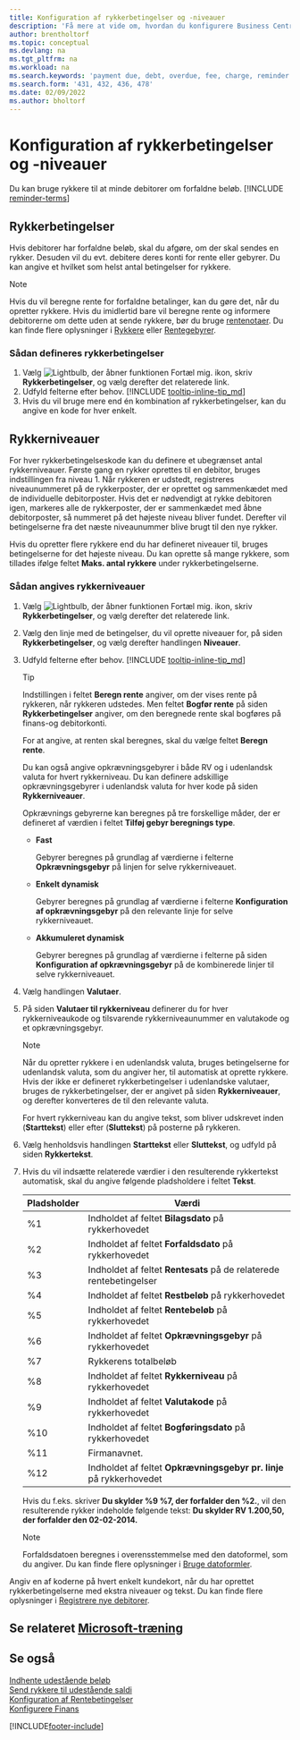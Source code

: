 ```yaml
---
title: Konfiguration af rykkerbetingelser og -niveauer
description: 'Få mere at vide om, hvordan du konfigurere Business Central, så du kan sende en påmindelse til kunden om en betaling, der er forfalden, og lægger gebyrer til betalingen på grund af forsinkelsen.'
author: brentholtorf
ms.topic: conceptual
ms.devlang: na
ms.tgt_pltfrm: na
ms.workload: na
ms.search.keywords: 'payment due, debt, overdue, fee, charge, reminder'
ms.search.form: '431, 432, 436, 478'
ms.date: 02/09/2022
ms.author: bholtorf
---
```

# Konfiguration af rykkerbetingelser og -niveauer

Du kan bruge rykkere til at minde debitorer om forfaldne beløb. [!INCLUDE [reminder-terms](includes/reminder-terms.md)]

## Rykkerbetingelser

Hvis debitorer har forfaldne beløb, skal du afgøre, om der skal sendes en rykker. Desuden vil du evt. debitere deres konti for rente eller gebyrer. Du kan angive et hvilket som helst antal betingelser for rykkere.  

> [!NOTE]
> Hvis du vil beregne rente for forfaldne betalinger, kan du gøre det, når du opretter rykkere. Hvis du imidlertid bare vil beregne rente og informere debitorerne om dette uden at sende rykkere, bør du bruge [rentenotaer](finance-setup-finance-charges.md). Du kan finde flere oplysninger i [Rykkere](receivables-collect-outstanding-balances.md#reminders) eller [Rentegebyrer](receivables-collect-outstanding-balances.md#finance-charges).

### Sådan defineres rykkerbetingelser

1. Vælg ![Lightbulb, der åbner funktionen Fortæl mig.](media/ui-search/search_small.png "Fortæl mig, hvad du vil foretage dig") ikon, skriv **Rykkerbetingelser**, og vælg derefter det relaterede link.  
2. Udfyld felterne efter behov. [!INCLUDE [tooltip-inline-tip_md](includes/tooltip-inline-tip_md.md)]  
3. Hvis du vil bruge mere end én kombination af rykkerbetingelser, kan du angive en kode for hver enkelt.

## Rykkerniveauer

For hver rykkerbetingelseskode kan du definere et ubegrænset antal rykkerniveauer. Første gang en rykker oprettes til en debitor, bruges indstillingen fra niveau 1. Når rykkeren er udstedt, registreres niveaunummeret på de rykkerposter, der er oprettet og sammenkædet med de individuelle debitorposter. Hvis det er nødvendigt at rykke debitoren igen, markeres alle de rykkerposter, der er sammenkædet med åbne debitorposter, så nummeret på det højeste niveau bliver fundet. Derefter vil betingelserne fra det næste niveaunummer blive brugt til den nye rykker.

Hvis du opretter flere rykkere end du har defineret niveauer til, bruges betingelserne for det højeste niveau. Du kan oprette så mange rykkere, som tillades ifølge feltet **Maks. antal rykkere** under rykkerbetingelserne.

### Sådan angives rykkerniveauer

1. Vælg ![Lightbulb, der åbner funktionen Fortæl mig.](media/ui-search/search_small.png "Fortæl mig, hvad du vil foretage dig") ikon, skriv **Rykkerbetingelser**, og vælg derefter det relaterede link.  
2. Vælg den linje med de betingelser, du vil oprette niveauer for, på siden **Rykkerbetingelser**, og vælg derefter handlingen **Niveauer**.  
3. Udfyld felterne efter behov. [!INCLUDE [tooltip-inline-tip_md](includes/tooltip-inline-tip_md.md)]  

    > [!TIP]
    > Indstillingen i feltet **Beregn rente** angiver, om der vises rente på rykkeren, når rykkeren udstedes. Men feltet **Bogfør rente** på siden **Rykkerbetingelser** angiver, om den beregnede rente skal bogføres på finans-og debitorkonti.
    >
    > For at angive, at renten skal beregnes, skal du vælge feltet **Beregn rente**.

    Du kan også angive opkrævningsgebyrer i både RV og i udenlandsk valuta for hvert rykkerniveau. Du kan definere adskillige opkrævningsgebyrer i udenlandsk valuta for hver kode på siden **Rykkerniveauer**.  

    Opkrævnings gebyrerne kan beregnes på tre forskellige måder, der er defineret af værdien i feltet **Tilføj gebyr beregnings type**.  

    - **Fast**

        Gebyrer beregnes på grundlag af værdierne i felterne **Opkrævningsgebyr** på linjen for selve rykkerniveauet.  
    - **Enkelt dynamisk**

        Gebyrer beregnes på grundlag af værdierne i felterne **Konfiguration af opkrævningsgebyr** på den relevante linje for selve rykkerniveauet.
    - **Akkumuleret dynamisk**

        Gebyrer beregnes på grundlag af værdierne i felterne på siden **Konfiguration af opkrævningsgebyr** på de kombinerede linjer til selve rykkerniveauet.

4. Vælg handlingen **Valutaer**.
5. På siden **Valutaer til rykkerniveau** definerer du for hver rykkerniveaukode og tilsvarende rykkerniveaunummer en valutakode og et opkrævningsgebyr.

    > [!NOTE]  
    > Når du opretter rykkere i en udenlandsk valuta, bruges betingelserne for udenlandsk valuta, som du angiver her, til automatisk at oprette rykkere. Hvis der ikke er defineret rykkerbetingelser i udenlandske valutaer, bruges de rykkerbetingelser, der er angivet på siden **Rykkerniveauer**, og derefter konverteres de til den relevante valuta.

    For hvert rykkerniveau kan du angive tekst, som bliver udskrevet inden (**Starttekst**) eller efter (**Sluttekst**) på posterne på rykkeren.

6. Vælg henholdsvis handlingen **Starttekst** eller **Sluttekst**, og udfyld på siden **Rykkertekst**.
7. Hvis du vil indsætte relaterede værdier i den resulterende rykkertekst automatisk, skal du angive følgende pladsholdere i feltet **Tekst**.  

    |Pladsholder|Værdi|  
    |-----------------|-----------|  
    |%1|Indholdet af feltet **Bilagsdato** på rykkerhovedet|  
    |%2|Indholdet af feltet **Forfaldsdato** på rykkerhovedet|  
    |%3|Indholdet af feltet **Rentesats** på de relaterede rentebetingelser|  
    |%4|Indholdet af feltet **Restbeløb** på rykkerhovedet|  
    |%5|Indholdet af feltet **Rentebeløb** på rykkerhovedet|  
    |%6|Indholdet af feltet **Opkrævningsgebyr** på rykkerhovedet|  
    |%7|Rykkerens totalbeløb|  
    |%8|Indholdet af feltet **Rykkerniveau** på rykkerhovedet|  
    |%9|Indholdet af feltet **Valutakode** på rykkerhovedet|  
    |%10|Indholdet af feltet **Bogføringsdato** på rykkerhovedet|  
    |%11|Firmanavnet.|  
    |%12|Indholdet af feltet **Opkrævningsgebyr pr. linje** på rykkerhovedet|  

    Hvis du f.eks. skriver **Du skylder %9 %7, der forfalder den %2.**, vil den resulterende rykker indeholde følgende tekst: **Du skylder RV 1.200,50, der forfalder den 02-02-2014.**

    > [!NOTE]
    > Forfaldsdatoen beregnes i overensstemmelse med den datoformel, som du angiver. Du kan finde flere oplysninger i [Bruge datoformler](ui-enter-date-ranges.md#use-date-formulas).

Angiv en af koderne på hvert enkelt kundekort, når du har oprettet rykkerbetingelserne med ekstra niveauer og tekst. Du kan finde flere oplysninger i [Registrere nye debitorer](sales-how-register-new-customers.md).  

## Se relateret [Microsoft-træning](/training/modules/send-reminders-dynamics-365-business-central/)

## Se også

[Indhente udestående beløb](receivables-collect-outstanding-balances.md)  
[Send rykkere til udestående saldi](receivables-send-reminders.md)  
[Konfiguration af Rentebetingelser](finance-setup-finance-charges.md)  
[Konfigurere Finans](finance-setup-finance.md)  


[!INCLUDE[footer-include](includes/footer-banner.md)]
